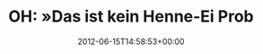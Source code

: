 ---
retweeted: false
source: <a href="http://twitter.com" rel="nofollow">Twitter Web Client</a>
entities:
  hashtags: []
  symbols: []
  user_mentions:
  - name: Daniel Lohse
    screen_name: annismckenzie
    indices:
    - '68'
    - '82'
    id_str: '8489592'
    id: '8489592'
  urls: []
display_text_range:
- '0'
- '83'
favorite_count: '0'
id_str: '213646769416962048'
truncated: false
retweet_count: '0'
id: '213646769416962048'
created_at: Fri Jun 15 14:58:53 +0000 2012
favorited: false
full_text: 'OH: »Das ist kein Henne-Ei Problem. Das ist ein Ei-Henne Problem!« (@annismckenzie)'
lang: de
tags:
- pesos:twitter
date: '2012-06-15T14:58:53+00:00'
src: https://twitter.com/bascht/status/213646769416962048
original_url: https://twitter.com/bascht/status/213646769416962048
type: twitter_tweet
text: 'OH: »Das ist kein Henne-Ei Problem. Das ist ein Ei-Henne Problem!« (@annismckenzie)'
title: 'OH: »Das ist kein Henne-Ei Prob'

---